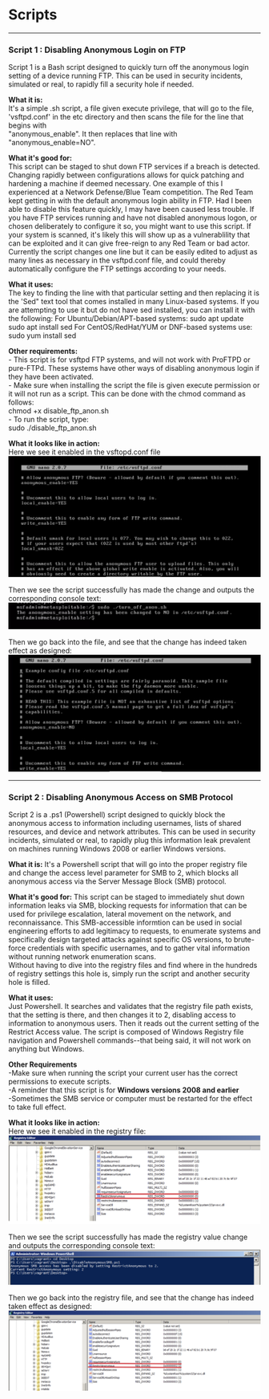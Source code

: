 # Scripts

___
### **Script 1 : Disabling Anonymous Login on FTP** 

Script 1 is a Bash script designed to quickly turn off the anonymous login setting of a device running FTP. This can be used in security incidents, simulated or real, to rapidly fill a security hole if needed.

  **What it is:** <br>
      It's a simple .sh script, a file given execute privilege, that will go to the file, 'vsftpd.conf' in the etc directory and then scans the file for the line that begins with       
      "anonymous_enable". It then replaces that line with "anonymous_enable=NO". 

  **What it's good for:** <br>
      This script can be staged to shut down FTP services if a breach is detected. Changing rapidly between configurations allows for quick patching and hardening a machine if deemed necessary. One example of this I experienced at a Network Defense/Blue Team competition. The Red Team kept getting in with the default anonymous login ability in FTP. Had I been able to disable this feature quickly, I may have been caused less trouble. 
      If you have FTP services running and have not disabled anonymous logon, or chosen deliberately to configure it so, you might want to use this script. If your system is scanned, it's likely this will show up as a vulnerablility that can be exploited and it can give free-reign to any Red Team or bad actor. Currently the script changes one line but it can be easily edited to adjust as many lines as necessary in the vsftpd.conf file, and could thereby automatically configure the FTP settings according to your needs.
      
  **What it uses:** <br>
      The key to finding the line with that particular setting and then replacing it is the 'Sed" text tool that comes installed in many Linux-based systems. If you are attempting to use it but do not have sed installed, you can install it with the following:
          For Ubuntu/Debian/APT-based systems: 
              sudo apt update
              sudo apt install sed
          For CentOS/RedHat/YUM or DNF-based systems use:
              sudo yum install sed
              
  **Other requirements:** <br>
     - This script is for vsftpd FTP systems, and will not work with ProFTPD or pure-FTPd. These systems have other ways of disabling anonymous login if they have been activated. <br>
     - Make sure when installing the script the file is given execute permission or it will not run as a script. This can be done with the chmod command as follows: <br>
        chmod +x disable_ftp_anon.sh <br>
     - To run the script, type: <br>
        sudo ./disable_ftp_anon.sh
            

  **What it looks like in action:** <br>
      Here we see it enabled in the vsftopd.conf file
      ![vsftpd.conf file with anonymous login enabled](/vsftpd.conf--before_script.png?)

  Then we see the script successfully has made the change and outputs the corresponding console text:
      ![successfully run script with noted change to vsftpd.conf file](/successful_script_run.png)

  Then we go back into the file, and see that the change has indeed taken effect as designed:
      ![vsftpd.conf file with anonymous login disabled](vsftpd.conf--after_script.png?)
___

### **Script 2 : Disabling Anonymous Access on SMB Protocol**

Script 2 is a .ps1 (Powershell) script designed to quickly block the anonymous access to information including usernames, lists of shared resources, and device and network attributes. This can be used in security incidents, simulated or real, to rapidly plug this information leak prevalent on machines running Windows 2008 or earlier Windows versions.

  **What it is:**
      It's a Powershell script that will go into the proper registry file and change the access level parameter for SMB to 2, which blocks all anonymous access via the 
      Server Message Block (SMB) protocol.
  
 **What it's good for:**
      This script can be staged to immediately shut down information leaks via SMB, blocking requests for information that can be used for privilege escalation, lateral movement on the network, and reconnaissance. This SMB-accessible informtion can be used in social engineering efforts to add legitimacy to requests, to enumerate systems and specifically design targeted attacks against specific OS versions, to brute-force credentials with specific usernames, and to gather vital information without running network enumeration scans. <br>
      Without having to dive into the registry files and find where in the hundreds of registry settings this hole is, simply run the script and another security hole is filled.

  **What it uses:** <br>
      Just Powershell. It searches and validates that the registry file path exists, that the setting is there, and then changes it to 2, disabling access to information to anonymous users. Then it reads out the current setting of the Restrict Access value. The script is composed of Windows Registry file navigation and Powershell commands--that being said, it will not work on anything but Windows. 

**Other Requirements** <br>
      -Make sure when running the script your current user has the correct permissions to execute scripts. <br>
      -A reminder that this script is for **Windows versions 2008 and earlier** <br>
      -Sometimes the SMB service or computer must be restarted for the effect to take full effect.

  **What it looks like in action:** <br>
      Here we see it enabled in the registry file:
      ![registry file with anonymous access set to 0, which is open to all](/anon_smb_access_open.png)

  Then we see the script successfully has made the registry value change and outputs the corresponding console text:
      ![successfully run script with current setting in registry file](/smb_anon_disable_output.png)

  Then we go back into the registry file, and see that the change has indeed taken effect as designed:
      ![registry file with anonymous access set to 2, which is closed to all anonymous users](/anon_smb_access_closed.png)
      
          
        












      

  

  
